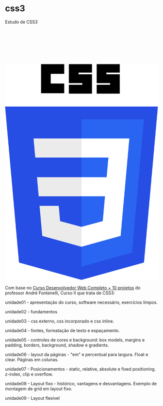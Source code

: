# css3
Estudo de CSS3
<p>
    <img scr="imagens/CSS3_logo_and_wordmark.svg" style="height:100px;">
</p>

![CSS logomarca](imagens/CSS3_logo_and_wordmark.svg)

Com base no [Curso Desenvolvedor Web Completo + 10 projetos](https://www.udemy.com/course/curso-desenvolvedor-web-completo/learn/lecture/7980550?start=0#overview) do professor André Fontenelli, Curso II que trata de CSS3: 

unidade01 - apresentação do curso, software necessário, exercícios limpos.

unidade02 - fundamentos

unidade03 - css externo, css incorporado e css inline.

unidade04 - fontes, formatação de texto e espaçamento.

unidade05 - controles de cores e background: box models, margins e padding, borders, background, shadow e gradients.

unidade06 - layout da páginas - "em" e percentual para largura. Float e clear. Páginas em colunas.

unidade07 - Posicionamentos - static, relative, absolute e fixed positioning. z-index, clip e overflow.

unidade08 - Layout fixo - histórico, vantagens e desvantagens. Exemplo de montagem de grid em layout fixo.

unidade09 - Layout flexível